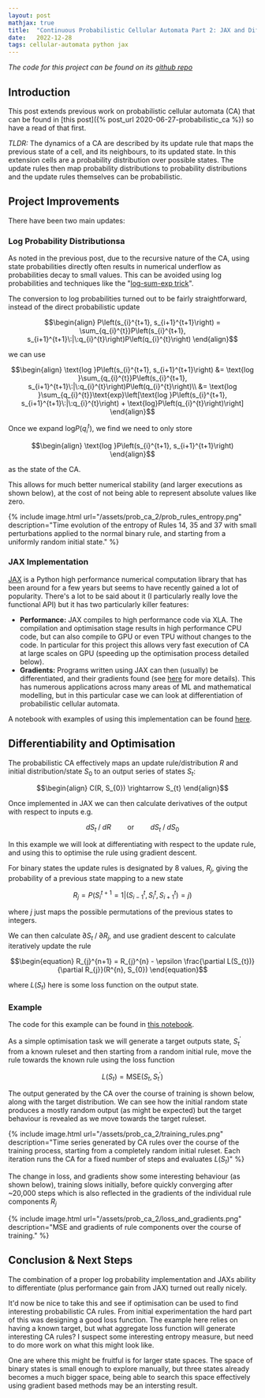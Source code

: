 ```yaml
---
layout: post
mathjax: true
title:  "Continuous Probabilistic Cellular Automata Part 2: JAX and Differentiability"
date:   2022-12-28
tags: cellular-automata python jax
---
```


*The code for this project can be found on its 
[github repo](https://github.com/zombie-einstein/probabilistic_ca)*

## Introduction

This post extends previous work on probabilistic cellular automata (CA)
that can be found in [this post]({% post_url 2020-06-27-probabilistic_ca %})
so have a read of that first.

*TLDR:* The dynamics of a CA are described by its update rule
that maps the previous state of a cell, and its neighbours, to its updated 
state. In this extension cells are a probability distribution over possible
states. The update rules then map probability distributions to probability 
distributions and the update rules themselves can be probabilistic.

## Project Improvements

There have been two main updates:

### Log Probability Distributionsa

As noted in the previous post, due to the recursive nature of the CA, using
state probabilities directly often results in numerical underflow as
probabilities decay to small values. This can be avoided using log 
probabilities and techniques like the 
"[log-sum-exp trick](https://gregorygundersen.com/blog/2020/02/09/log-sum-exp/)".

The conversion to log probabilities turned out to be fairly straightforward, 
instead of the direct probabilistic update

$$\begin{align}
P\left(s_{i}^{t+1}, s_{i+1}^{t+1}\right) = \sum_{q_{i}^{t}}P\left(s_{i}^{t+1}, s_{i+1}^{t+1}\:|\:q_{i}^{t}\right)P\left(q_{i}^{t}\right)
\end{align}$$

we can use

$$\begin{align}
\text{log }P\left(s_{i}^{t+1}, s_{i+1}^{t+1}\right) &= \text{log }\sum_{q_{i}^{t}}P\left(s_{i}^{t+1}, s_{i+1}^{t+1}\:|\:q_{i}^{t}\right)P\left(q_{i}^{t}\right)\\
&= \text{log }\sum_{q_{i}^{t}}\text{exp}\left[\text{log }P\left(s_{i}^{t+1}, s_{i+1}^{t+1}\:|\:q_{i}^{t}\right) + \text{log}P\left(q_{i}^{t}\right)\right]
\end{align}$$

Once we expand $\text{log}P\left(q_{i}^{t}\right)$, we find we need to only store 

$$\begin{align}
\text{log }P\left(s_{i}^{t+1}, s_{i+1}^{t+1}\right)
\end{align}$$

as the state of the CA.

This allows for much better numerical stability (and larger executions as 
shown below), at the cost of not being able to represent absolute values 
like zero. 

{% include image.html 
url="/assets/prob_ca_2/prob_rules_entropy.png" 
description="Time evolution of the entropy of Rules 14, 35 and 37 with small 
perturbations applied to the normal binary rule, and starting from a uniformly 
random initial state." %}

### JAX Implementation

[JAX](https://jax.readthedocs.io/en/latest/index.html) is a Python high 
performance numerical computation library that has been around for a few
years but seems to have recently gained a lot of popularity. There's a lot
to be said about it (I particularly really love the functional API) but
it has two particularly killer features:

- **Performance:** JAX compiles to high performance code via XLA. The 
  compilation and optimisation stage results in high performance CPU code, 
  but can also compile to GPU or even TPU without changes to the code. In 
  particular for this project this allows very fast execution of CA at 
  large scales on GPU (speeding up the optimisation process detailed below).
- **Gradients:** Programs written using JAX can then (usually) be
  differentiated, and their gradients found (see [here](https://jax.readthedocs.io/en/latest/notebooks/quickstart.html#taking-derivatives-with-grad)
  for more details). This has numerous applications
  across many areas of ML and mathematical modelling, but in this particular
  case we can look at differentiation of probabilistic cellular automata.

A notebook with examples of using this implementation can be found 
[here](https://github.com/zombie-einstein/probabilistic_ca/blob/master/jax_usage.ipynb).

## Differentiability and Optimisation

The probabilistic CA effectively maps an update rule/distribution $R$ and 
initial distribution/state $S_{0}$ to an output series of states $S_{t}$:

$$\begin{align}
C(R, S_{0}) \rightarrow S_{t}
\end{align}$$

Once implemented in JAX we can then calculate derivatives of the output with 
respect to inputs e.g.

$$\begin{equation}
dS_{t}\mathbin{/}dR \quad\quad\text{or}\quad\quad dS_{t}\mathbin{/}dS_{0}
\end{equation}$$

In this example we will look at differentiating with respect to the 
update rule, and using this to optimise the rule using gradient descent.

For binary states the update rules is designated by 8 values, $R_{j}$, giving 
the probability of a previous state mapping to a new state

$$\begin{equation}
R_{j} = P(S_{i}^{t+1}=1 | (S_{i-1}^{t}, S_{i}^{t}, S_{i+1}^{t})=j)
\end{equation}$$

where $j$ just maps the possible permutations of the previous states to 
integers.

We can then calculate $\partial S_{t}\mathbin{/}\partial R_{j}$, and use 
gradient descent to calculate iteratively update the rule

$$\begin{equation}
R_{j}^{n+1} = R_{j}^{n} - \epsilon \frac{\partial L(S_{t})}{\partial R_{j}}(R^{n}, S_{0})
\end{equation}$$

where $L(S_{t})$ here is some loss function on the output state.

### Example

The code for this example can be found in 
[this notebook](https://github.com/zombie-einstein/probabilistic_ca/blob/master/ca_optimisation.ipynb).

As a simple optimisation task we will generate a target outputs state, 
$S^{\prime}_{t}$ from a known ruleset and then starting from a random 
initial rule, move the rule towards the known rule using the loss function

$$\begin{equation}
L(S_{t}) = \text{MSE}(S_{t}, S_{t}^{\prime}) 
\end{equation}$$

The output generated by the CA over the course of training is shown below, 
along with the target distribution. We can see how the initial random state
produces a mostly random output (as might be expected) but the target
behaviour is revealed as we move towards the target ruleset.

{% include image.html 
url="/assets/prob_ca_2/training_rules.png" 
description="Time series generated by CA rules over the course of the training
process, starting from a completely random initial ruleset. Each iteration
runs the CA for a fixed number of steps and evaluates $L(S_{t})$" %}

The change in loss, and gradients show some interesting behaviour (as shown 
below), training slows initially, before quickly converging after ~20,000 steps 
which is also reflected in the gradients of the individual rule components $R_{j}$ 

{% include image.html 
url="/assets/prob_ca_2/loss_and_gradients.png" 
description="MSE and gradients of rule components over the course of training." %}

## Conclusion & Next Steps

The combination of a proper log probability implementation and JAXs ability to
differentiate (plus performance gain from JAX) turned out really nicely. 

It'd now be nice to take this and see if optimisation can be used to find 
interesting probabilistic CA rules. From initial experimentation the hard part 
of this was designing a good loss function. The example here relies on having
a known target, but what aggregate loss function will generate interesting CA
rules? I suspect some interesting entropy measure, but need to do more work
on what this might look like.

One are where this might be fruitful is for larger state spaces. The space of
binary states is small enough to explore manually, but three states already
becomes a much bigger space, being able to search this space effectively using
gradient based methods may be an intersting result.

